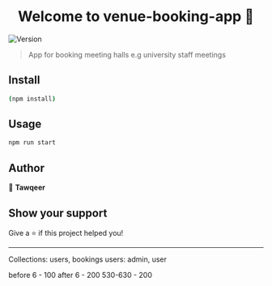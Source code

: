 <h1 align="center">Welcome to venue-booking-app 👋</h1>
<p>
  <img alt="Version" src="https://img.shields.io/badge/version-0.0.0-blue.svg?cacheSeconds=2592000" />
</p>

> App for booking meeting halls e.g university staff meetings

## Install

```sh
(npm install)
```

## Usage

```sh
npm run start
```

## Author

👤 **Tawqeer**

## Show your support

Give a ⭐️ if this project helped you!

***
Collections: users, bookings
users: admin, user

before 6 - 100
after 6 - 200
530-630 - 200
